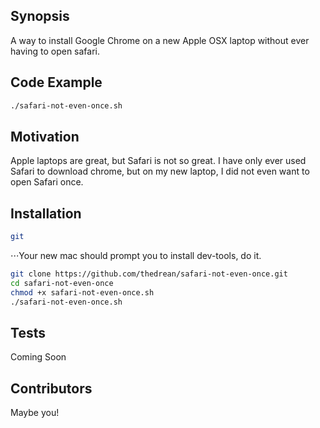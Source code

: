 ## Synopsis

A way to install Google Chrome on a new Apple OSX laptop without ever having to open safari.

## Code Example

```bash
./safari-not-even-once.sh
```

## Motivation

Apple laptops are great, but Safari is not so great. I have only ever used Safari to download chrome, but on my new laptop, I did not even want to open Safari once.

## Installation

```bash
git
```

⋅⋅⋅Your new mac should prompt you to install dev-tools, do it.

```bash
git clone https://github.com/thedrean/safari-not-even-once.git
cd safari-not-even-once
chmod +x safari-not-even-once.sh
./safari-not-even-once.sh
```



## Tests

Coming Soon

## Contributors

Maybe you!


